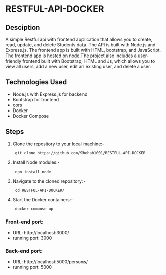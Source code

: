 # RESTFUL-API-DOCKER

## Desciption
A simple Restful api with frontend application that allows you to create, read, update, and delete Students data. The API is built with Node.js and Express.js. The frontend app is built with HTML, bootstrap, and JavaScript. The frontend app is hosted on node.The project also includes a user-friendly frontend built with Bootstrap, HTML and Js, which allows you to view all users, add a new user, edit an existing user, and delete a user.

## Technologies Used

- Node.js with Express.js for backend
- Bootstrap for frontend 
- cors
- Docker
- Docker Compose

## Steps

1. Clone the repository to your local machine:-
        
        git clone https://github.com/Shehab1001/RESTFUL-API-DOCKER      
        
2. Install Node modules:-
        
        npm install node
        
4. Navigate to the cloned repository:-
    
        cd RESTFUL-API-DOCKER/

3. Start the Docker containers:-
        
        docker-compose up

### Front-end port:
- URL: http://localhost:3000/
- running port: 3000

### Back-end port:
- URL: http://localhost:5000/persons/
- running port: 5000


